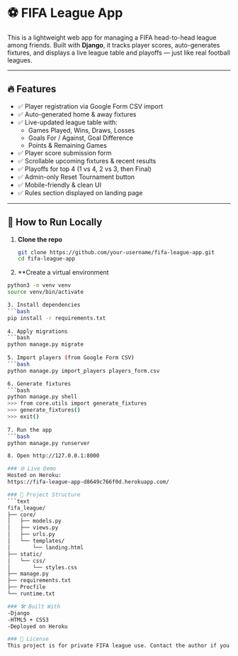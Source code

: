 # ⚽ FIFA League App

This is a lightweight web app for managing a FIFA head-to-head league among friends. Built with **Django**, it tracks player scores, auto-generates fixtures, and displays a live league table and playoffs — just like real football leagues.

---

## 🔥 Features

- ✅ Player registration via Google Form CSV import  
- ✅ Auto-generated home & away fixtures  
- ✅ Live-updated league table with:
  - Games Played, Wins, Draws, Losses  
  - Goals For / Against, Goal Difference  
  - Points & Remaining Games  
- ✅ Player score submission form  
- ✅ Scrollable upcoming fixtures & recent results  
- ✅ Playoffs for top 4 (1 vs 4, 2 vs 3, then Final)  
- ✅ Admin-only Reset Tournament button  
- ✅ Mobile-friendly & clean UI  
- ✅ Rules section displayed on landing page  

---

## 🚀 How to Run Locally

1. **Clone the repo**  
   ```bash
   git clone https://github.com/your-username/fifa-league-app.git
   cd fifa-league-app

2. **Create a virtual environment
  ```bash
  python3 -m venv venv
  source venv/bin/activate

3. Install dependencies
```bash
pip install -r requirements.txt
   
4. Apply migrations
```bash
python manage.py migrate
   
5. Import players (from Google Form CSV)
```bash
python manage.py import_players players_form.csv

6. Generate fixtures
```bash
python manage.py shell
>>> from core.utils import generate_fixtures
>>> generate_fixtures()
>>> exit()
    
7. Run the app
```bash
python manage.py runserver

8. Open http://127.0.0.1:8000

### 🌐 Live Demo
Hosted on Heroku:
https://fifa-league-app-d8649c766f0d.herokuapp.com/

### 📂 Project Structure
```text
fifa_league/
├── core/
│   ├── models.py
│   ├── views.py
│   ├── urls.py
│   └── templates/
│       └── landing.html
├── static/
│   └── css/
│       └── styles.css
├── manage.py
├── requirements.txt
├── Procfile
└── runtime.txt

### 🛠 Built With
-Django
-HTML5 + CSS3
-Deployed on Heroku

### 📜 License
This project is for private FIFA league use. Contact the author if you'd like to adapt it for public or commercial tournaments.
